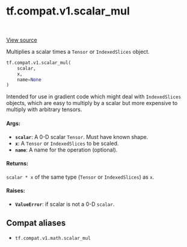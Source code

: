 <div itemscope itemtype="http://developers.google.com/ReferenceObject">
<meta itemprop="name" content="tf.compat.v1.scalar_mul" />
<meta itemprop="path" content="Stable" />
</div>

# tf.compat.v1.scalar_mul

<!-- Insert buttons and diff -->

<table class="tfo-notebook-buttons tfo-api" align="left">
</table>

<a target="_blank" href="/code/stable/tensorflow/python/ops/math_ops.py">View source</a>



Multiplies a scalar times a `Tensor` or `IndexedSlices` object.

``` python
tf.compat.v1.scalar_mul(
    scalar,
    x,
    name=None
)
```



<!-- Placeholder for "Used in" -->

Intended for use in gradient code which might deal with `IndexedSlices`
objects, which are easy to multiply by a scalar but more expensive to
multiply with arbitrary tensors.

#### Args:


* <b>`scalar`</b>: A 0-D scalar `Tensor`. Must have known shape.
* <b>`x`</b>: A `Tensor` or `IndexedSlices` to be scaled.
* <b>`name`</b>: A name for the operation (optional).


#### Returns:

`scalar * x` of the same type (`Tensor` or `IndexedSlices`) as `x`.



#### Raises:


* <b>`ValueError`</b>: if scalar is not a 0-D `scalar`.

## Compat aliases

* `tf.compat.v1.math.scalar_mul`


